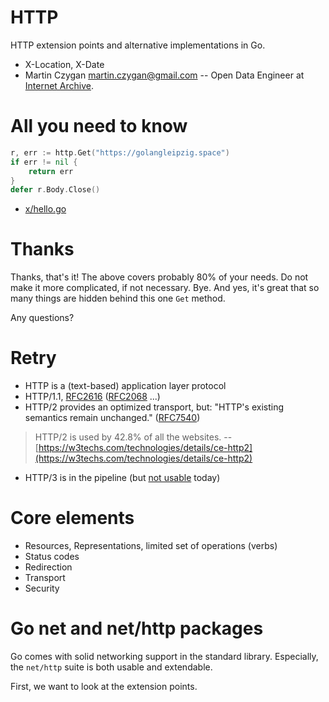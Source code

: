 # HTTP

HTTP extension points and alternative implementations in Go.

* X-Location, X-Date
* Martin Czygan <martin.czygan@gmail.com> -- Open Data Engineer at [Internet
  Archive](https://archive.org/).

# All you need to know

```go
r, err := http.Get("https://golangleipzig.space")
if err != nil {
    return err
}
defer r.Body.Close()
```

* [x/hello.go](x/hello.go)

# Thanks

Thanks, that's it! The above covers probably 80% of your needs. Do not make it
more complicated, if not necessary. Bye. And yes, it's great that so many
things are hidden behind this one `Get` method.

Any questions?

# Retry

* HTTP is a (text-based) application layer protocol
* HTTP/1.1, [RFC2616](https://tools.ietf.org/html/rfc2616)
  ([RFC2068](https://tools.ietf.org/html/rfc2068) ...)
* HTTP/2 provides an optimized transport, but: "HTTP's existing semantics
  remain unchanged." ([RFC7540](https://tools.ietf.org/html/rfc7540))

> HTTP/2 is used by 42.8% of all the websites. --
> [https://w3techs.com/technologies/details/ce-http2](https://w3techs.com/technologies/details/ce-http2)

* HTTP/3 is in the pipeline (but [not usable](https://caniuse.com/#feat=http3) today)

# Core elements

* Resources, Representations, limited set of operations (verbs)
* Status codes
* Redirection
* Transport
* Security

# Go net and net/http packages

Go comes with solid networking support in the standard library. Especially, the
`net/http` suite is both usable and extendable.

First, we want to look at the extension points.


